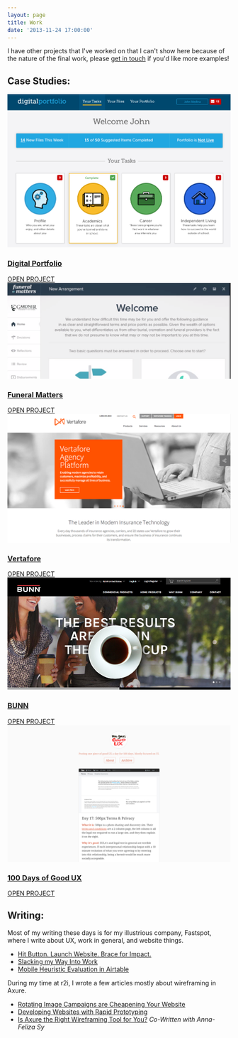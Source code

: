 ```yaml
---
layout: page
title: Work
date: '2013-11-24 17:00:00'
---
```


I have other projects that I've worked on that I can't show here because of the nature of the final work, please [get in touch](mailto:lucas@glucasroe.com) if you'd like more examples!

## Case Studies:
<div class="tile-wrapper">
    <div class="tile">
         <img class="" src="/images/posts/imported/2016/02/digital-portfolio.png" />
         <div class="title">
             <a href="/digital-portfolio">
                 <h3>Digital Portfolio</h3>
                 <div class="button">OPEN PROJECT</div>
             </a>
         </div>
    </div>
    <div class="tile">
         <img class="" src="/images/posts/imported/2016/01/funeral-matters.png" />
         <div class="title">
             <a href="/funeral-matters/">
                 <h3>Funeral Matters</h3>
                 <div class="button">OPEN PROJECT</div>
             </a>
         </div>
    </div>
    <div class="tile">
         <img class="" src="/images/posts/imported/2014/11/vertafore-banner.png" />
         <div class="title">
             <a href="/vertafore/">
                 <h3>Vertafore</h3>
                 <div class="button">OPEN PROJECT</div>
             </a>
         </div>
     </div>
     <div class="tile">
         <img class="" src="/images/posts/imported/2015/12/bunn.jpg" />
         <div class="title">
             <a href="/bunn/">
                 <h3>BUNN</h3>
                 <div class="button">OPEN PROJECT</div>
             </a>
         </div>
    </div>
    <div class="tile">
        <img class="" src="/images/posts/imported/2015/06/Screen-Shot-2015-06-16-at-1-18-29-PM.png">
        <div class="title">
            <a href="http://glucasroe.com/100-days-of-good-ux-a-recap/" target="_blank">
                <h3>100 Days of Good UX</h3>
                <div class="button">OPEN PROJECT</div>
            </a>
        </div>
    </div>
</div>

## Writing:

Most of my writing these days is for my illustrious company, Fastspot, where I write about UX, work in general, and website things.

* [Hit Button. Launch Website. Brace for Impact.](https://www.fastspot.com/publications/hit-button-launch-website-brace-for-impact/)
* [Slacking my Way Into Work](https://www.fastspot.com/publications/slacking-my-way-into-work/)
* [Mobile Heuristic Evaluation in Airtable](https://www.fastspot.com/publications/mobile-heuristic-evaluation-with-airtable/)

During my time at r2i, I wrote a few articles mostly about wireframing in Axure.

* [Rotating Image Campaigns are Cheapening Your Website](http://www.r2integrated.com/news/blog/rotating-image-campaigns-are-cheapening-your-website)
* [Developing Websites with Rapid Prototyping](http://www.r2integrated.com/news/blog/developing-websites-with-rapid-prototyping)
* [Is Axure the Right Wireframing Tool for You?](http://www.r2integrated.com/news/blog/is-axure-the-right-wireframing-tool-for-you) *Co-Written with Anna-Feliza Sy*
